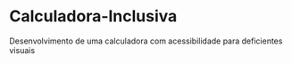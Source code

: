 # Calculadora-Inclusiva
Desenvolvimento de uma calculadora com acessibilidade para deficientes visuais

